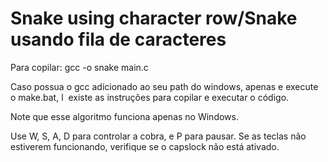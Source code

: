 # Snake using character row/Snake usando fila de caracteres

Para copilar: gcc -o snake main.c

Caso possua o gcc adicionado ao seu path do windows, apenas e execute o make.bat, l  existe as instruções para
copilar e executar o código.

Note que esse algoritmo funciona apenas no Windows.

Use W, S, A, D para controlar a cobra, e P para pausar. Se as teclas não estiverem funcionando, verifique se o
capslock não está ativado.
